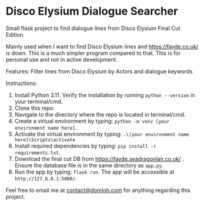 # Disco Elysium Dialogue Searcher
 
Small flask project to find dialogue lines from Disco Elysium Final Cut Edition.

Mainly used when I want to find Disco Elysium lines and https://fayde.co.uk/ is down. This is a much simpler program compared to that. This is for personal use and not in active development.

Features:
Filter lines from Disco Elysium by Actors and dialogue keywords

Instructions:
1) Install Python 3.11. Verify the installation by running `python --version` in your terminal/cmd.
2) Clone this repo
3) Navigate to the directory where the repo is located in terminal/cmd.
4) Create a virtual environment by typing: `python -m venv [your environment name here]`.
5) Activate the virtual environment by typing: `.\[your environment name here]\Scripts\activate`
6) Install required dependencies by typing: `pip install -r requirements.txt`.
7) Download the final cut DB from https://fayde.seadragonlair.co.uk/ . Ensure the database file is in the same directory as `app.py`.
8) Run the app by typing: `flask run`. The app will be accessible at `http://127.0.0.1:5000/`.


Feel free to email me at contact@domloh.com for anything regarding this project.